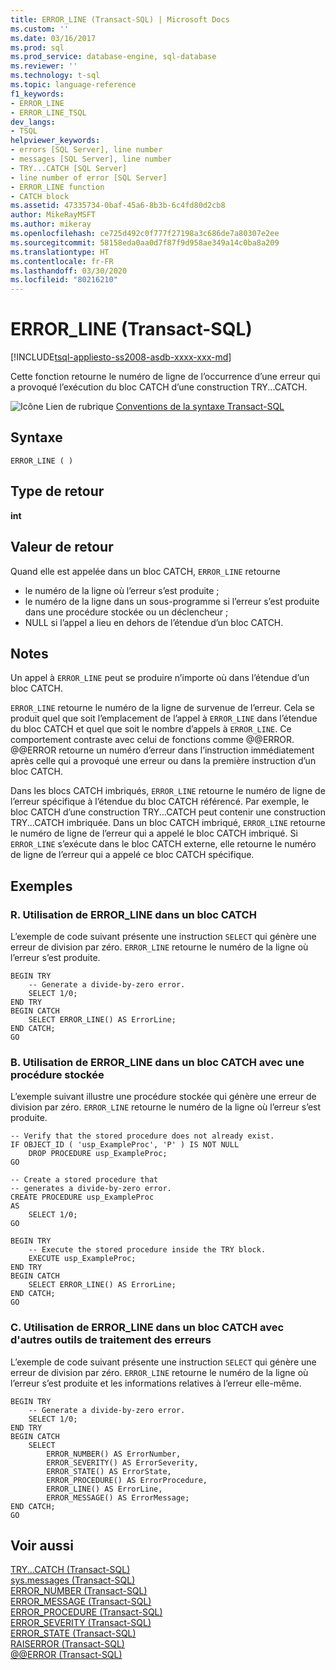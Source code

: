 ```yaml
---
title: ERROR_LINE (Transact-SQL) | Microsoft Docs
ms.custom: ''
ms.date: 03/16/2017
ms.prod: sql
ms.prod_service: database-engine, sql-database
ms.reviewer: ''
ms.technology: t-sql
ms.topic: language-reference
f1_keywords:
- ERROR_LINE
- ERROR_LINE_TSQL
dev_langs:
- TSQL
helpviewer_keywords:
- errors [SQL Server], line number
- messages [SQL Server], line number
- TRY...CATCH [SQL Server]
- line number of error [SQL Server]
- ERROR_LINE function
- CATCH block
ms.assetid: 47335734-0baf-45a6-8b3b-6c4fd80d2cb8
author: MikeRayMSFT
ms.author: mikeray
ms.openlocfilehash: ce725d492c0f777f27198a3c686de7a80307e2ee
ms.sourcegitcommit: 58158eda0aa0d7f87f9d958ae349a14c0ba8a209
ms.translationtype: HT
ms.contentlocale: fr-FR
ms.lasthandoff: 03/30/2020
ms.locfileid: "80216210"
---
```

# <a name="error_line-transact-sql"></a>ERROR_LINE (Transact-SQL)
[!INCLUDE[tsql-appliesto-ss2008-asdb-xxxx-xxx-md](../../includes/tsql-appliesto-ss2008-asdb-xxxx-xxx-md.md)]

Cette fonction retourne le numéro de ligne de l’occurrence d’une erreur qui a provoqué l’exécution du bloc CATCH d’une construction TRY...CATCH.  
  
 ![Icône Lien de rubrique](../../database-engine/configure-windows/media/topic-link.gif "Icône du lien de rubrique") [Conventions de la syntaxe Transact-SQL](../../t-sql/language-elements/transact-sql-syntax-conventions-transact-sql.md)  
  
## <a name="syntax"></a>Syntaxe  
  
```  
ERROR_LINE ( )  
```  
  
## <a name="return-type"></a>Type de retour  
**int**  
  
## <a name="return-value"></a>Valeur de retour  
Quand elle est appelée dans un bloc CATCH, `ERROR_LINE` retourne  
  
-   le numéro de la ligne où l’erreur s’est produite ;    
-   le numéro de la ligne dans un sous-programme si l’erreur s’est produite dans une procédure stockée ou un déclencheur ;  
-   NULL si l’appel a lieu en dehors de l’étendue d’un bloc CATCH.  
  
## <a name="remarks"></a>Notes  
Un appel à `ERROR_LINE` peut se produire n’importe où dans l’étendue d’un bloc CATCH.  
  
`ERROR_LINE` retourne le numéro de la ligne de survenue de l’erreur. Cela se produit quel que soit l’emplacement de l’appel à `ERROR_LINE` dans l’étendue du bloc CATCH et quel que soit le nombre d’appels à `ERROR_LINE`. Ce comportement contraste avec celui de fonctions comme @@ERROR. @@ERROR retourne un numéro d’erreur dans l’instruction immédiatement après celle qui a provoqué une erreur ou dans la première instruction d’un bloc CATCH.  
  
Dans les blocs CATCH imbriqués, `ERROR_LINE` retourne le numéro de ligne de l’erreur spécifique à l’étendue du bloc CATCH référencé. Par exemple, le bloc CATCH d’une construction TRY...CATCH peut contenir une construction TRY...CATCH imbriquée. Dans un bloc CATCH imbriqué, `ERROR_LINE` retourne le numéro de ligne de l’erreur qui a appelé le bloc CATCH imbriqué. Si `ERROR_LINE` s’exécute dans le bloc CATCH externe, elle retourne le numéro de ligne de l’erreur qui a appelé ce bloc CATCH spécifique.  
  
## <a name="examples"></a>Exemples  
  
### <a name="a-using-error_line-in-a-catch-block"></a>R. Utilisation de ERROR_LINE dans un bloc CATCH  
L’exemple de code suivant présente une instruction `SELECT` qui génère une erreur de division par zéro. `ERROR_LINE` retourne le numéro de la ligne où l’erreur s’est produite.  
  
```  
BEGIN TRY  
    -- Generate a divide-by-zero error.  
    SELECT 1/0;  
END TRY  
BEGIN CATCH  
    SELECT ERROR_LINE() AS ErrorLine;  
END CATCH;  
GO  
```  
  
### <a name="b-using-error_line-in-a-catch-block-with-a-stored-procedure"></a>B. Utilisation de ERROR_LINE dans un bloc CATCH avec une procédure stockée  
L’exemple suivant illustre une procédure stockée qui génère une erreur de division par zéro. `ERROR_LINE` retourne le numéro de la ligne où l’erreur s’est produite.  
  
```  
-- Verify that the stored procedure does not already exist.  
IF OBJECT_ID ( 'usp_ExampleProc', 'P' ) IS NOT NULL   
    DROP PROCEDURE usp_ExampleProc;  
GO  
  
-- Create a stored procedure that  
-- generates a divide-by-zero error.  
CREATE PROCEDURE usp_ExampleProc  
AS  
    SELECT 1/0;  
GO  
  
BEGIN TRY  
    -- Execute the stored procedure inside the TRY block.  
    EXECUTE usp_ExampleProc;  
END TRY  
BEGIN CATCH  
    SELECT ERROR_LINE() AS ErrorLine;  
END CATCH;  
GO  
``` 


### <a name="c-using-error_line-in-a-catch-block-with-other-error-handling-tools"></a>C. Utilisation de ERROR_LINE dans un bloc CATCH avec d'autres outils de traitement des erreurs  
L’exemple de code suivant présente une instruction `SELECT` qui génère une erreur de division par zéro. `ERROR_LINE` retourne le numéro de la ligne où l’erreur s’est produite et les informations relatives à l’erreur elle-même.  
  
```  
BEGIN TRY  
    -- Generate a divide-by-zero error.  
    SELECT 1/0;  
END TRY  
BEGIN CATCH  
    SELECT  
        ERROR_NUMBER() AS ErrorNumber,  
        ERROR_SEVERITY() AS ErrorSeverity,  
        ERROR_STATE() AS ErrorState,  
        ERROR_PROCEDURE() AS ErrorProcedure,  
        ERROR_LINE() AS ErrorLine,  
        ERROR_MESSAGE() AS ErrorMessage;  
END CATCH;  
GO  
``` 
  
## <a name="see-also"></a>Voir aussi  
 [TRY...CATCH &#40;Transact-SQL&#41;](../../t-sql/language-elements/try-catch-transact-sql.md)   
 [sys.messages &#40;Transact-SQL&#41;](../../relational-databases/system-catalog-views/messages-for-errors-catalog-views-sys-messages.md)   
 [ERROR_NUMBER &#40;Transact-SQL&#41;](../../t-sql/functions/error-number-transact-sql.md)   
 [ERROR_MESSAGE &#40;Transact-SQL&#41;](../../t-sql/functions/error-message-transact-sql.md)   
 [ERROR_PROCEDURE &#40;Transact-SQL&#41;](../../t-sql/functions/error-procedure-transact-sql.md)   
 [ERROR_SEVERITY &#40;Transact-SQL&#41;](../../t-sql/functions/error-severity-transact-sql.md)   
 [ERROR_STATE &#40;Transact-SQL&#41;](../../t-sql/functions/error-state-transact-sql.md)   
 [RAISERROR &#40;Transact-SQL&#41;](../../t-sql/language-elements/raiserror-transact-sql.md)   
 [@@ERROR &#40;Transact-SQL&#41;](../../t-sql/functions/error-transact-sql.md)  
  
  
